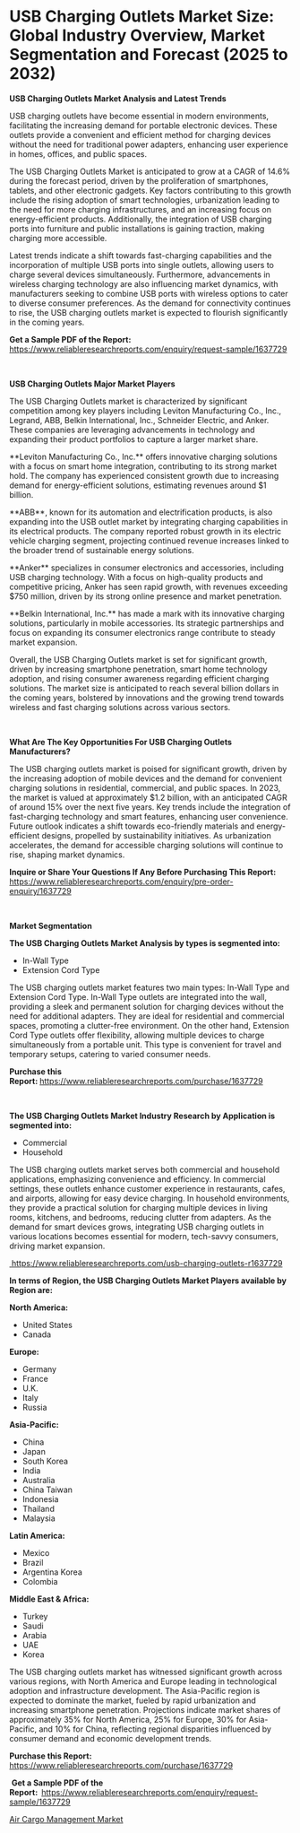 <p><h1>USB Charging Outlets Market Size: Global Industry Overview, Market Segmentation and Forecast (2025 to 2032)</h1></p><p><strong>USB Charging Outlets Market Analysis and Latest Trends</strong></p>
<p><p>USB charging outlets have become essential in modern environments, facilitating the increasing demand for portable electronic devices. These outlets provide a convenient and efficient method for charging devices without the need for traditional power adapters, enhancing user experience in homes, offices, and public spaces.</p><p>The USB Charging Outlets Market is anticipated to grow at a CAGR of 14.6% during the forecast period, driven by the proliferation of smartphones, tablets, and other electronic gadgets. Key factors contributing to this growth include the rising adoption of smart technologies, urbanization leading to the need for more charging infrastructures, and an increasing focus on energy-efficient products. Additionally, the integration of USB charging ports into furniture and public installations is gaining traction, making charging more accessible.</p><p>Latest trends indicate a shift towards fast-charging capabilities and the incorporation of multiple USB ports into single outlets, allowing users to charge several devices simultaneously. Furthermore, advancements in wireless charging technology are also influencing market dynamics, with manufacturers seeking to combine USB ports with wireless options to cater to diverse consumer preferences. As the demand for connectivity continues to rise, the USB charging outlets market is expected to flourish significantly in the coming years.</p></p>
<p><strong>Get a Sample PDF of the Report:&nbsp;</strong> <a href="https://www.reliableresearchreports.com/enquiry/request-sample/1637729?utm_campaign=2788&utm_medium=2&utm_source=Github&utm_content=ia&utm_term=07032025&utm_id=usb-charging-outlets">https://www.reliableresearchreports.com/enquiry/request-sample/1637729</a></p>
<p>&nbsp;</p>
<p><strong>USB Charging Outlets Major Market Players</strong></p>
<p><p>The USB Charging Outlets market is characterized by significant competition among key players including Leviton Manufacturing Co., Inc., Legrand, ABB, Belkin International, Inc., Schneider Electric, and Anker. These companies are leveraging advancements in technology and expanding their product portfolios to capture a larger market share.</p><p>**Leviton Manufacturing Co., Inc.** offers innovative charging solutions with a focus on smart home integration, contributing to its strong market hold. The company has experienced consistent growth due to increasing demand for energy-efficient solutions, estimating revenues around $1 billion.</p><p>**ABB**, known for its automation and electrification products, is also expanding into the USB outlet market by integrating charging capabilities in its electrical products. The company reported robust growth in its electric vehicle charging segment, projecting continued revenue increases linked to the broader trend of sustainable energy solutions.</p><p>**Anker** specializes in consumer electronics and accessories, including USB charging technology. With a focus on high-quality products and competitive pricing, Anker has seen rapid growth, with revenues exceeding $750 million, driven by its strong online presence and market penetration.</p><p>**Belkin International, Inc.** has made a mark with its innovative charging solutions, particularly in mobile accessories. Its strategic partnerships and focus on expanding its consumer electronics range contribute to steady market expansion.</p><p>Overall, the USB Charging Outlets market is set for significant growth, driven by increasing smartphone penetration, smart home technology adoption, and rising consumer awareness regarding efficient charging solutions. The market size is anticipated to reach several billion dollars in the coming years, bolstered by innovations and the growing trend towards wireless and fast charging solutions across various sectors.</p></p>
<p>&nbsp;</p>
<p><strong>What Are The Key Opportunities For USB Charging Outlets Manufacturers?</strong></p>
<p><p>The USB charging outlets market is poised for significant growth, driven by the increasing adoption of mobile devices and the demand for convenient charging solutions in residential, commercial, and public spaces. In 2023, the market is valued at approximately $1.2 billion, with an anticipated CAGR of around 15% over the next five years. Key trends include the integration of fast-charging technology and smart features, enhancing user convenience. Future outlook indicates a shift towards eco-friendly materials and energy-efficient designs, propelled by sustainability initiatives. As urbanization accelerates, the demand for accessible charging solutions will continue to rise, shaping market dynamics.</p></p>
<p><strong>Inquire or Share Your Questions If Any Before Purchasing This Report:</strong> <a href="https://www.reliableresearchreports.com/enquiry/pre-order-enquiry/1637729?utm_campaign=2788&utm_medium=2&utm_source=Github&utm_content=ia&utm_term=07032025&utm_id=usb-charging-outlets">https://www.reliableresearchreports.com/enquiry/pre-order-enquiry/1637729</a></p>
<p>&nbsp;</p>
<p><strong>Market Segmentation</strong></p>
<p><strong>The USB Charging Outlets Market Analysis by types is segmented into:</strong></p>
<p><ul><li>In-Wall Type</li><li>Extension Cord Type</li></ul></p>
<p><p>The USB charging outlets market features two main types: In-Wall Type and Extension Cord Type. In-Wall Type outlets are integrated into the wall, providing a sleek and permanent solution for charging devices without the need for additional adapters. They are ideal for residential and commercial spaces, promoting a clutter-free environment. On the other hand, Extension Cord Type outlets offer flexibility, allowing multiple devices to charge simultaneously from a portable unit. This type is convenient for travel and temporary setups, catering to varied consumer needs.</p></p>
<p><strong>Purchase this Report:&nbsp;</strong><a href="https://www.reliableresearchreports.com/purchase/1637729?utm_campaign=2788&utm_medium=2&utm_source=Github&utm_content=ia&utm_term=07032025&utm_id=usb-charging-outlets">https://www.reliableresearchreports.com/purchase/1637729</a></p>
<p>&nbsp;</p>
<p><strong>The USB Charging Outlets Market Industry Research by Application is segmented into:</strong></p>
<p><ul><li>Commercial</li><li>Household</li></ul></p>
<p><p>The USB charging outlets market serves both commercial and household applications, emphasizing convenience and efficiency. In commercial settings, these outlets enhance customer experience in restaurants, cafes, and airports, allowing for easy device charging. In household environments, they provide a practical solution for charging multiple devices in living rooms, kitchens, and bedrooms, reducing clutter from adapters. As the demand for smart devices grows, integrating USB charging outlets in various locations becomes essential for modern, tech-savvy consumers, driving market expansion.</p></p>
<p><a href="https://www.reliableresearchreports.com/usb-charging-outlets-r1637729?utm_campaign=2788&utm_medium=2&utm_source=Github&utm_content=ia&utm_term=07032025&utm_id=usb-charging-outlets">&nbsp;https://www.reliableresearchreports.com/usb-charging-outlets-r1637729</a></p>
<p><strong>In terms of Region, the USB Charging Outlets Market Players available by Region are:</strong></p>
<p>
    <p> <strong> North America: </strong>
        <ul>
            <li>United States</li>
            <li>Canada</li>
        </ul>
        </p> 
    <p> <strong> Europe: </strong>
        <ul>
            <li>Germany</li>
            <li>France</li>
            <li>U.K.</li>
            <li>Italy</li>
            <li>Russia</li>
        </ul>
        </p> 
    <p> <strong> Asia-Pacific: </strong>
        <ul>
            <li>China</li>
            <li>Japan</li>
            <li>South Korea</li>
            <li>India</li>
            <li>Australia</li>
            <li>China Taiwan</li>
            <li>Indonesia</li>
            <li>Thailand</li>
            <li>Malaysia</li>
        </ul>
        </p> 
    <p> <strong> Latin America: </strong>
        <ul>
            <li>Mexico</li>
            <li>Brazil</li>
            <li>Argentina Korea</li>
            <li>Colombia</li>
        </ul>
        </p> 
    <p> <strong> Middle East & Africa: </strong>
        <ul>
            <li>Turkey</li>
            <li>Saudi</li>
            <li>Arabia</li>
            <li>UAE</li>
            <li>Korea</li>
        </ul>
    </p>
    </p>
<p><p>The USB charging outlets market has witnessed significant growth across various regions, with North America and Europe leading in technological adoption and infrastructure development. The Asia-Pacific region is expected to dominate the market, fueled by rapid urbanization and increasing smartphone penetration. Projections indicate market shares of approximately 35% for North America, 25% for Europe, 30% for Asia-Pacific, and 10% for China, reflecting regional disparities influenced by consumer demand and economic development trends.</p></p>
<p><strong>Purchase this Report: </strong><a href="https://www.reliableresearchreports.com/purchase/1637729?utm_campaign=2788&utm_medium=2&utm_source=Github&utm_content=ia&utm_term=07032025&utm_id=usb-charging-outlets">https://www.reliableresearchreports.com/purchase/1637729</a></p>
<p>&nbsp;<strong>Get a Sample PDF of the Report:&nbsp;&nbsp;</strong><a href="https://www.reliableresearchreports.com/enquiry/request-sample/1637729?utm_campaign=2788&utm_medium=2&utm_source=Github&utm_content=ia&utm_term=07032025&utm_id=usb-charging-outlets">https://www.reliableresearchreports.com/enquiry/request-sample/1637729</a></p>
<p><strong></strong></p>
<p><p><a href="https://github.com/tumacaakesha78/Market-Research-Report-List-1/blob/main/air-cargo-management-market.md?utm_campaign=2788&utm_medium=2&utm_source=Github&utm_content=ia&utm_term=07032025&utm_id=usb-charging-outlets">Air Cargo Management Market</a></p></p>